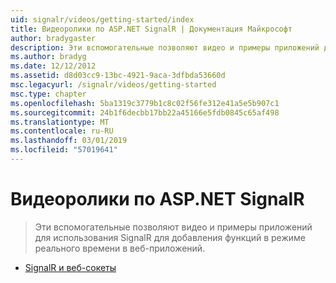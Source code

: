 ```yaml
---
uid: signalr/videos/getting-started/index
title: Видеоролики по ASP.NET SignalR | Документация Майкрософт
author: bradygaster
description: Эти вспомогательные позволяют видео и примеры приложений для использования SignalR для добавления функций в режиме реального времени в веб-приложений.
ms.author: bradyg
ms.date: 12/12/2012
ms.assetid: d8d03cc9-13bc-4921-9aca-3dfbda53660d
msc.legacyurl: /signalr/videos/getting-started
msc.type: chapter
ms.openlocfilehash: 5ba1319c3779b1c8c02f56fe312e41a5e5b907c1
ms.sourcegitcommit: 24b1f6decbb17bb22a45166e5fdb0845c65af498
ms.translationtype: MT
ms.contentlocale: ru-RU
ms.lasthandoff: 03/01/2019
ms.locfileid: "57019641"
---
```

<a name="aspnet-signalr-videos"></a>Видеоролики по ASP.NET SignalR
====================
> Эти вспомогательные позволяют видео и примеры приложений для использования SignalR для добавления функций в режиме реального времени в веб-приложений.


- [SignalR и веб-сокеты](signalr-and-web-sockets.md)
